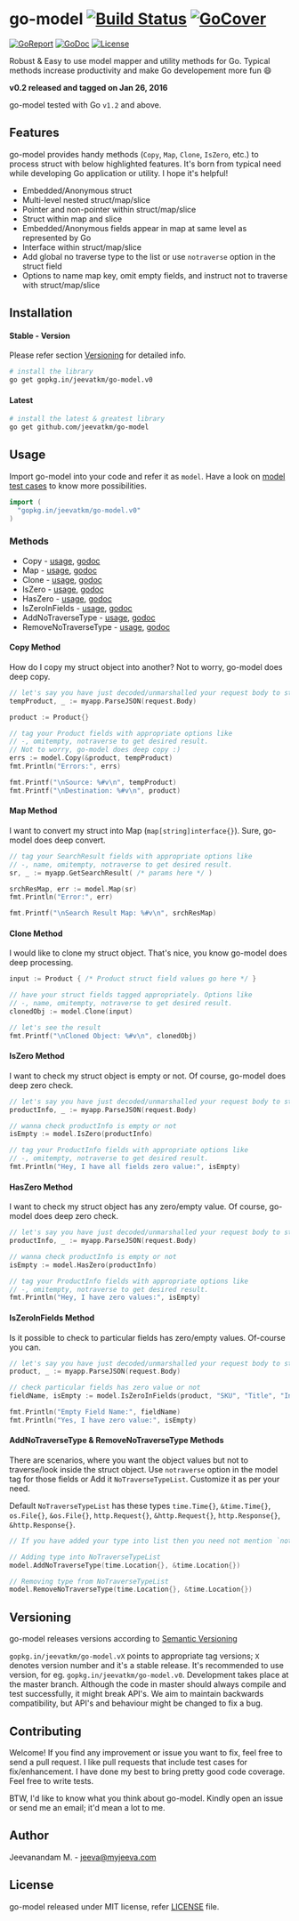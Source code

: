 # go-model [![Build Status](https://travis-ci.org/jeevatkm/go-model.svg?branch=master)](https://travis-ci.org/jeevatkm/go-model) [![GoCover](https://gocover.io/_badge/github.com/jeevatkm/go-model)](https://gocover.io/github.com/jeevatkm/go-model)
[![GoReport](https://goreportcard.com/badge/jeevatkm/go-model)](https://goreportcard.com/report/jeevatkm/go-model) [![GoDoc](https://godoc.org/github.com/jeevatkm/go-model?status.svg)](https://godoc.org/github.com/jeevatkm/go-model) [![License](https://img.shields.io/badge/license-MIT-blue.svg)](LICENSE)

Robust & Easy to use model mapper and utility methods for Go. Typical methods increase productivity and make Go developement more fun :smile:

**v0.2 released and tagged on Jan 26, 2016**

go-model tested with Go `v1.2` and above.

## Features
go-model provides handy methods (`Copy`, `Map`, `Clone`, `IsZero`, etc.) to process struct with below highlighted features. It's born from typical need while developing Go application or utility. I hope it's helpful!
* Embedded/Anonymous struct
* Multi-level nested struct/map/slice
* Pointer and non-pointer within struct/map/slice
* Struct within map and slice
* Embedded/Anonymous fields appear in map at same level as represented by Go
* Interface within struct/map/slice
* Add global no traverse type to the list or use `notraverse` option in the struct field
* Options to name map key, omit empty fields, and instruct not to traverse with struct/map/slice

## Installation

#### Stable - Version
Please refer section [Versioning](#versioning) for detailed info.

```sh
# install the library
go get gopkg.in/jeevatkm/go-model.v0
```

#### Latest
```sh
# install the latest & greatest library
go get github.com/jeevatkm/go-model
```

## Usage
Import go-model into your code and refer it as `model`. Have a look on [model test cases](model_test.go) to know more possibilities.
```go
import (
  "gopkg.in/jeevatkm/go-model.v0"
)
```

### Methods
* Copy - [usage](#copy-method), [godoc](https://godoc.org/github.com/jeevatkm/go-model#Copy)
* Map - [usage](#map-method), [godoc](https://godoc.org/github.com/jeevatkm/go-model#Map)
* Clone - [usage](#clone-method), [godoc](https://godoc.org/github.com/jeevatkm/go-model#Clone)
* IsZero - [usage](#iszero-method), [godoc](https://godoc.org/github.com/jeevatkm/go-model#IsZero)
* HasZero - [usage](#haszero-method), [godoc](https://godoc.org/github.com/jeevatkm/go-model#HasZero)
* IsZeroInFields - [usage](#iszeroinfields-method), [godoc](https://godoc.org/github.com/jeevatkm/go-model#IsZeroInFields)
* AddNoTraverseType - [usage](#addnotraversetype--removenotraversetype-methods), [godoc](https://godoc.org/github.com/jeevatkm/go-model#AddNoTraverseType)
* RemoveNoTraverseType - [usage](#addnotraversetype--removenotraversetype-methods), [godoc](https://godoc.org/github.com/jeevatkm/go-model#RemoveNoTraverseType)

#### Copy Method
How do I copy my struct object into another? Not to worry, go-model does deep copy.
```go
// let's say you have just decoded/unmarshalled your request body to struct object.
tempProduct, _ := myapp.ParseJSON(request.Body)

product := Product{}

// tag your Product fields with appropriate options like
// -, omitempty, notraverse to get desired result.
// Not to worry, go-model does deep copy :)
errs := model.Copy(&product, tempProduct)
fmt.Println("Errors:", errs)

fmt.Printf("\nSource: %#v\n", tempProduct)
fmt.Printf("\nDestination: %#v\n", product)
```

#### Map Method
I want to convert my struct into Map (`map[string]interface{}`). Sure, go-model does deep convert.
```go
// tag your SearchResult fields with appropriate options like
// -, name, omitempty, notraverse to get desired result.
sr, _ := myapp.GetSearchResult( /* params here */ )

srchResMap, err := model.Map(sr)
fmt.Println("Error:", err)

fmt.Printf("\nSearch Result Map: %#v\n", srchResMap)
```

#### Clone Method
I would like to clone my struct object. That's nice, you know go-model does deep processing.
```go
input := Product { /* Product struct field values go here */ }

// have your struct fields tagged appropriately. Options like
// -, name, omitempty, notraverse to get desired result.
clonedObj := model.Clone(input)

// let's see the result
fmt.Printf("\nCloned Object: %#v\n", clonedObj)
```

#### IsZero Method
I want to check my struct object is empty or not. Of course, go-model does deep zero check.
```go
// let's say you have just decoded/unmarshalled your request body to struct object.
productInfo, _ := myapp.ParseJSON(request.Body)

// wanna check productInfo is empty or not
isEmpty := model.IsZero(productInfo)

// tag your ProductInfo fields with appropriate options like
// -, omitempty, notraverse to get desired result.
fmt.Println("Hey, I have all fields zero value:", isEmpty)
```

#### HasZero Method
I want to check my struct object has any zero/empty value. Of course, go-model does deep zero check.
```go
// let's say you have just decoded/unmarshalled your request body to struct object.
productInfo, _ := myapp.ParseJSON(request.Body)

// wanna check productInfo is empty or not
isEmpty := model.HasZero(productInfo)

// tag your ProductInfo fields with appropriate options like
// -, omitempty, notraverse to get desired result.
fmt.Println("Hey, I have zero values:", isEmpty)
```

#### IsZeroInFields Method
Is it possible to check to particular fields has zero/empty values. Of-course you can.
```go
// let's say you have just decoded/unmarshalled your request body to struct object.
product, _ := myapp.ParseJSON(request.Body)

// check particular fields has zero value or not
fieldName, isEmpty := model.IsZeroInFields(product, "SKU", "Title", "InternalIdentifier")

fmt.Println("Empty Field Name:", fieldName)
fmt.Println("Yes, I have zero value:", isEmpty)
```

#### AddNoTraverseType & RemoveNoTraverseType Methods
There are scenarios, where you want the object values but not to traverse/look inside the struct object. Use `notraverse` option in the model tag for those fields or Add it `NoTraverseTypeList`. Customize it as per your need.

Default `NoTraverseTypeList` has these types `time.Time{}`, `&time.Time{}`, `os.File{}`, `&os.File{}`, `http.Request{}`, `&http.Request{}`, `http.Response{}`, `&http.Response{}`.
```go
// If you have added your type into list then you need not mention `notraverse` option for those types.

// Adding type into NoTraverseTypeList
model.AddNoTraverseType(time.Location{}, &time.Location{})

// Removing type from NoTraverseTypeList
model.RemoveNoTraverseType(time.Location{}, &time.Location{})
```

## Versioning
go-model releases versions according to [Semantic Versioning](http://semver.org)

`gopkg.in/jeevatkm/go-model.vX` points to appropriate tag versions; `X` denotes version number and it's a stable release. It's recommended to use version, for eg. `gopkg.in/jeevatkm/go-model.v0`. Development takes place at the master branch. Although the code in master should always compile and test successfully, it might break API's. We aim to maintain backwards compatibility, but API's and behaviour might be changed to fix a bug.

## Contributing
Welcome! If you find any improvement or issue you want to fix, feel free to send a pull request. I like pull requests that include test cases for fix/enhancement. I have done my best to bring pretty good code coverage. Feel free to write tests.

BTW, I'd like to know what you think about go-model. Kindly open an issue or send me an email; it'd mean a lot to me.

## Author
Jeevanandam M. - jeeva@myjeeva.com

## License
go-model released under MIT license, refer [LICENSE](LICENSE) file.
